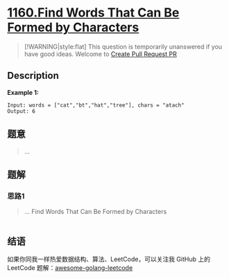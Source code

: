 # [1160.Find Words That Can Be Formed by Characters][title]

> [!WARNING|style:flat]
> This question is temporarily unanswered if you have good ideas. Welcome to [Create Pull Request PR](https://github.com/kylesliu/awesome-golang-algorithm)

## Description

**Example 1:**

```
Input: words = ["cat","bt","hat","tree"], chars = "atach"
Output: 6
```

## 题意
> ...

## 题解

### 思路1
> ...
Find Words That Can Be Formed by Characters
```go
```


## 结语

如果你同我一样热爱数据结构、算法、LeetCode，可以关注我 GitHub 上的 LeetCode 题解：[awesome-golang-leetcode][me]

[title]: https://leetcode.com/problems/find-words-that-can-be-formed-by-characters/
[me]: https://github.com/kylesliu/awesome-golang-algorithm
